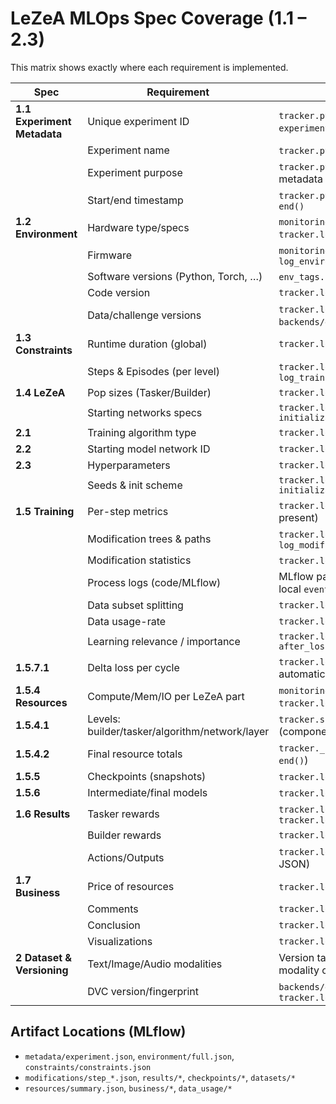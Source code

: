 # LeZeA MLOps Spec Coverage (1.1 – 2.3)

This matrix shows exactly where each requirement is implemented.

| Spec | Requirement | Implementation (Files → Methods) |
|---|---|---|
| **1.1 Experiment Metadata** | Unique experiment ID | `tracker.py` → `ExperimentTracker.__init__` (UUID4 `experiment_id`) |
|  | Experiment name | `tracker.py` → ctor arg `experiment_name` (validated) |
|  | Experiment purpose | `tracker.py` → ctor arg `purpose`; stored in `start()` metadata |
|  | Start/end timestamp | `tracker.py` → `start_time` set at init; `end_time` set in `end()` |
| **1.2 Environment** | Hardware type/specs | `monitoring/env_tags.py` (tags()); `tracker.log_environment_info()` writes artifact |
|  | Firmware | `monitoring/env_tags.py` (extendable fields); logged in `log_environment_info()` |
|  | Software versions (Python, Torch, …) | `env_tags.py` + `log_environment_info()` |
|  | Code version | `tracker.log_git_commit()` |
|  | Data/challenge versions | `tracker.log_dataset_version()` (+ `backends/dvc_backend.py`) |
| **1.3 Constraints** | Runtime duration (global) | `tracker.log_constraints(runtime_limit_seconds=…)` |
|  | Steps & Episodes (per level) | `tracker.log_constraints(step_episode_limits=…)` + `log_training_step(step=…)` |
| **1.4 LeZeA** | Pop sizes (Tasker/Builder) | `tracker.log_lezea_config()` |
|  | Starting networks specs | `tracker.log_lezea_config(start_network_id=…, initialization_scheme=…)` |
| **2.1** | Training algorithm type | `tracker.log_lezea_config(algorithm_type=…)` |
| **2.2** | Starting model network ID | `tracker.log_lezea_config(start_network_id=…)` |
| **2.3** | Hyperparameters | `tracker.log_lezea_config(hyperparameters={…})` |
|  | Seeds & init scheme | `tracker.log_lezea_config(seeds=…, initialization_scheme=…)` |
| **1.5 Training** | Per-step metrics | `tracker.log_training_step()` (auto `delta_loss` if `loss` present) |
|  | Modification trees & paths | `tracker.log_modification_tree()` + artifacts; `log_modification_tree_stats()` |
|  | Modification statistics | `tracker.log_modification_stats()` (alias) |
|  | Process logs (code/MLflow) | MLflow params/artifacts via `start()`, `log_*` methods; local `events.jsonl` |
|  | Data subset splitting | `tracker.log_data_splits()` |
|  | Data usage-rate | `tracker.log_data_usage(sample_ids, epoch)` |
|  | Learning relevance / importance | `tracker.log_data_score(sample_id, before_loss, after_loss)` |
| **1.5.7.1** | Delta loss per cycle | `tracker.log_delta_loss(epoch, loss, prev_loss)` and automatic in `log_training_step()` |
| **1.5.4 Resources** | Compute/Mem/IO per LeZeA part | `monitoring/resource_logger.py` + `tracker.log_component_resources()` / `log_resource()` |
| **1.5.4.1** | Levels: builder/tasker/algorithm/network/layer | `tracker.scope()` helpers + `log_component_resources()` (component_type) |
| **1.5.4.2** | Final resource totals | `tracker._compute_final_resource_summary()` (logged in `end()`) |
| **1.5.5** | Checkpoints (snapshots) | `tracker.log_checkpoint()` (S3 + MLflow artifacts) |
| **1.5.6** | Intermediate/final models | `tracker.log_checkpoint()` + S3 storage |
| **1.6 Results** | Tasker rewards | `tracker.log_results(tasker_rewards=…)` / `tracker.log_reward()` |
|  | Builder rewards | `tracker.log_results(builder_rewards=…)` |
|  | Actions/Outputs | `tracker.log_results(action_outputs=…)` (artifact JSON) |
| **1.7 Business** | Price of resources | `tracker.log_resource_cost()` + optional `CostModel` |
|  | Comments | `tracker.log_comment()` |
|  | Conclusion | `tracker.log_conclusion()` |
|  | Visualizations | `tracker.log_business_metrics(visualization_files=…)` |
| **2 Dataset & Versioning** | Text/Image/Audio modalities | Version tagging via `tracker.log_dataset_version()`; modality captured in `version_metadata` |
|  | DVC version/fingerprint | `backends/dvc_backend.py` (track) + `tracker.log_dataset_version()` |

## Artifact Locations (MLflow)
- `metadata/experiment.json`, `environment/full.json`, `constraints/constraints.json`
- `modifications/step_*.json`, `results/*`, `checkpoints/*`, `datasets/*`
- `resources/summary.json`, `business/*`, `data_usage/*`
